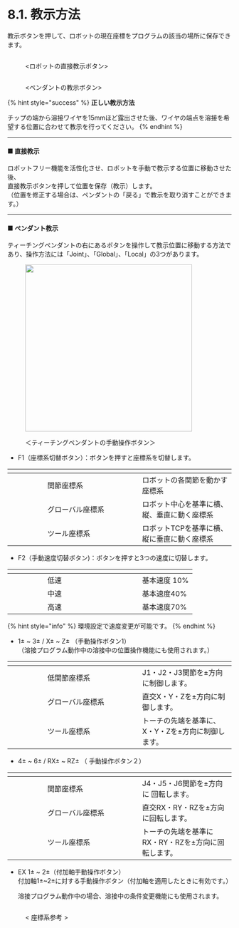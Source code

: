 # 8.1. 教示方法

教示ボタンを押して、ロボットの現在座標をプログラムの該当の場所に保存できます。

<figure><img src="broken-reference" alt=""><figcaption><p>&#x3C;ロボットの直接教示ボタン></p></figcaption></figure>

<figure><img src="broken-reference" alt=""><figcaption><p>&#x3C;ペンダントの教示ボタン></p></figcaption></figure>

{% hint style="success" %}
**正しい教示方法**

チップの端から溶接ワイヤを15mmほど露出させた後、ワイヤの端点を溶接を希望する位置に合わせて教示を行ってください。
{% endhint %}



***

#### ■ 直接教示

ロボットフリー機能を活性化させ、ロボットを手動で教示する位置に移動させた後、\
直接教示ボタンを押して位置を保存（教示）します。\
（位置を修正する場合は、ペンダントの「戻る」で教示を取り消すことができます。）



***

#### ■ ペンダント教示

ティーチングペンダントの右にあるボタンを操作して教示位置に移動する方法であり、操作方法には「Joint」、「Global」、「Local」の3つがあります。

<figure><img src="broken-reference" alt="" width="375"><figcaption><p>＜ティーチングペンダントの手動操作ボタン＞</p></figcaption></figure>

* F1（座標系切替ボタン）：ボタンを押すと座標系を切替します。

<table><thead><tr><th width="66"></th><th width="197"></th><th></th></tr></thead><tbody><tr><td><img src="broken-reference" alt="" data-size="original"></td><td>関節座標系</td><td>ロボットの各関節を動かす座標系</td></tr><tr><td><img src="broken-reference" alt=""></td><td>グローバル座標系</td><td>ロボット中心を基準に横、縦、垂直に動く座標系</td></tr><tr><td></td><td>ツール座標系</td><td>ロボットTCPを基準に横、縦に垂直に動く座標系</td></tr></tbody></table>

* F2（手動速度切替ボタン)：ボタンを押すと3つの速度に切替します。

<table><thead><tr><th width="66"></th><th width="197"></th><th></th></tr></thead><tbody><tr><td></td><td>低速</td><td>基本速度 10%</td></tr><tr><td></td><td>中速</td><td>基本速度40%</td></tr><tr><td></td><td>高速</td><td>基本速度70%</td></tr></tbody></table>

{% hint style="info" %}
環境設定で速度変更が可能です。
{% endhint %}



* 1± \~ 3± / X± \~ Z± （手動操作ボタン1）\
  （溶接プログラム動作中の溶接中の位置操作機能にも使用されます。）

<table><thead><tr><th width="66"></th><th width="197"></th><th></th></tr></thead><tbody><tr><td></td><td>低関節座標系</td><td>J1・J2・J3関節を±方向に制御します。</td></tr><tr><td></td><td>グローバル座標系</td><td>直交X・Y・Zを±方向に制御します。</td></tr><tr><td></td><td>ツール座標系</td><td>トーチの先端を基準に、X・Y・Zを±方向に制御します。</td></tr></tbody></table>

* 4± \~ 6± / RX± \~ RZ± （ 手動操作ボタン２）

<table><thead><tr><th width="66"></th><th width="197"></th><th></th></tr></thead><tbody><tr><td></td><td>関節座標系</td><td>J4・J5・J6関節を±方向に 回転します。</td></tr><tr><td></td><td>グローバル座標系</td><td>直交RX・RY・RZを±方向に回転します。</td></tr><tr><td></td><td>ツール座標系</td><td>トーチの先端を基準にRX・RY・RZを±方向に回転します。</td></tr></tbody></table>

*   EX 1± \~ 2±（付加軸手動操作ボタン）\
    付加軸1±\~2±に対する手動操作ボタン（付加軸を適用したときに有効です。）

    溶接プログラム動作中の場合、溶接中の条件変更機能にも使用されます。

<figure><img src="broken-reference" alt=""><figcaption><p>&#x3C; 座標系参考 ></p></figcaption></figure>
